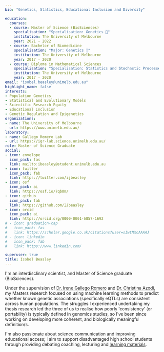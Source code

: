 ```yaml
---
bio: "Genetics, Statistics, Educational Inclusion and Diversity"

education:
  courses:
  - course: Master of Science (BioSciences)
    specialisation: "Specialisation: Genetics 🧬"
    institution: The University of Melbourne
    year: 2021 - 2022
  - course: Bachelor of Biomedicine 
    specialisation: "Major: Genetics 🧬"
    institution: The University of Melbourne
    year: 2017 - 2020
  - course: Diploma in Mathematical Sciences
    specialisation: "Specialisation: Statistics and Stochastic Processes 📊 "
    institution: The University of Melbourne
    year: 2017 - 2020
email: "isobel.beasley@unimelb.edu.au"
highlight_name: false
interests:
- Population Genetics
- Statistical and Evolutionary Models
- Scientific Research Equity
- Educational Inclusion
- Genetic Regulation and Epigenetics
organizations:
- name: The University of Melbourne
  url: https://www.unimelb.edu.au/
laboratory: 
- name: Gallego Romero Lab
- url: https://igr-lab.science.unimelb.edu.au/
role: Master of Science Graduate
social:
- icon: envelope
  icon_pack: fas
  link: mailto:ibeasley@student.unimelb.edu.au
- icon: twitter
  icon_pack: fab
  link: https://twitter.com/ijbeasley
- icon: osf
  icon_pack: ai
  link: https://osf.io/7qb8m/
- icon: github
  icon_pack: fab
  link: https://github.com/IJbeasley
- icon: orcid
  icon_pack: ai
  link: https://orcid.org/0000-0001-6857-1692
# - icon: graduation-cap
#   icon_pack: fas
#   link: https://scholar.google.co.uk/citations?user=sIwtMXoAAAAJ
# - icon: linkedin
#   icon_pack: fab
#   link: https://www.linkedin.com/

superuser: true
title: Isobel Beasley 
---
```


I'm an interdisclinary scientist, and Master of Science graduate (BioSciences). 

Under the supervision of [Dr. Irene Gallego Romero](https://igr-lab.science.unimelb.edu.au/) and [Dr. Christina Azodi](https://www.svi.edu.au/research_themes/research_staff/christina_azodi), my Masters research focused on using machine learning methods to predict whether known genetic associations (specifically eQTLs) are consistent across human populations. The struggles I experienced undertaking my thesis research led the three of us to realise how poorly 'consistency' (or portability) is typically defined in genomics studies, so I've been since working on developing more coherent, and biologically meaningful definition/s.

I'm also passionate about science communication and improving educational access; I aim to support disadvantaged high school students through providing debating coaching, lecturing and [learning materials](vce-biology). 



